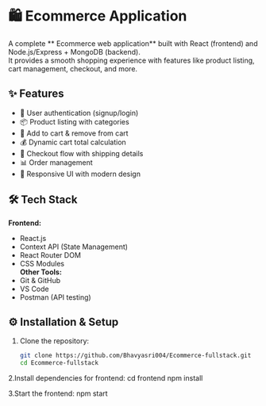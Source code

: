 # 🛍️ Ecommerce Application

A complete ** Ecommerce web application** built with React (frontend) and Node.js/Express + MongoDB (backend).  
It provides a smooth shopping experience with features like product listing, cart management, checkout, and more.
## ✨ Features
- 🔐 User authentication (signup/login)  
- 📦 Product listing with categories  
- 🛒 Add to cart & remove from cart  
- 💰 Dynamic cart total calculation  
- 🚚 Checkout flow with shipping details  
- 📊 Order management  
- 🎨 Responsive UI with modern design  
## 🛠️ Tech Stack
**Frontend:**
- React.js  
- Context API (State Management)  
- React Router DOM  
- CSS Modules  
**Other Tools:**
- Git & GitHub  
- VS Code  
- Postman (API testing)  
## ⚙️ Installation & Setup

1. Clone the repository:
   ```bash
   git clone https://github.com/Bhavyasri004/Ecommerce-fullstack.git
   cd Ecommerce-fullstack
2.Install dependencies for frontend:
  cd frontend
  npm install


  
3.Start the frontend:
  npm start

